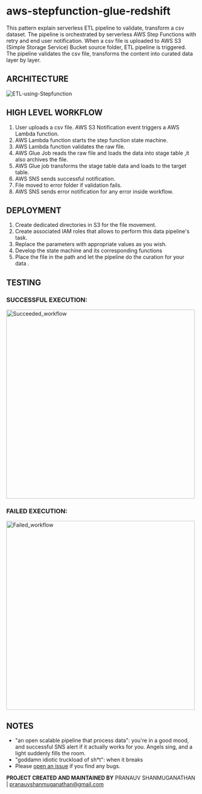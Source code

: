 # aws-stepfunction-glue-redshift
This pattern explain  serverless ETL pipeline to validate, transform a csv dataset. The pipeline is orchestrated by serverless AWS Step Functions with retry and end user notification. When a csv file is uploaded to AWS S3 (Simple Storage Service) Bucket source folder, ETL pipeline is triggered. The pipeline validates the csv file, transforms the content into curated data layer by layer.

## ARCHITECTURE
![ETL-using-Stepfunction](https://github.com/PranauvShanmuganathan/aws-stepfunction-glue-redshift/assets/52068839/bd4b44da-1740-4c85-bad8-37f25daef2aa)

## HIGH LEVEL WORKFLOW 
1. User uploads a csv file. AWS S3 Notification event triggers a AWS Lambda function.
2. AWS Lambda function starts the step function state machine.
3. AWS Lambda function validates the raw file.
4. AWS Glue Job reads the raw file and loads the data into stage table ,it also archives the file.
5. AWS Glue job transforms the stage table data and loads to the target table.
6. AWS SNS sends successful notification.
7. File moved to error folder if validation fails.
8. AWS SNS sends error notification for any error inside workflow.

## DEPLOYMENT
1. Create dedicated directories in S3  for the file movement.
2. Create associated IAM roles that allows to perform this data pipeline's task.
3. Replace the parameters with appropriate values as you wish.
4. Develop the state machine and its corresponding functions
5. Place the file in the path and let the pipeline do the curation for your data .

## TESTING
### SUCCESSFUL EXECUTION:
<img width="500" alt="Succeeded_workflow" src="https://github.com/PranauvShanmuganathan/aws-stepfunction-glue-redshift/assets/52068839/355fdeaa-289c-4d19-9d7d-abede7ff8de8">

### FAILED EXECUTION:
<img width="500" alt="Failed_workflow" src="https://github.com/PranauvShanmuganathan/aws-stepfunction-glue-redshift/assets/52068839/ff0045e9-9863-4a6a-957a-9a9af5148e6b">

## NOTES
* "an open scalable pipeline that process data": you're in a good mood, and successful SNS alert if it actually works for you. Angels sing, and a light suddenly fills the room.
* "goddamn idiotic truckload of sh*t": when it breaks
* Please [open an issue](rl.md) if you find any bugs.

**PROJECT CREATED AND MAINTAINED BY**
PRANAUV SHANMUGANATHAN | [pranauvshanmuganathan@gmail.com](rl.md)


